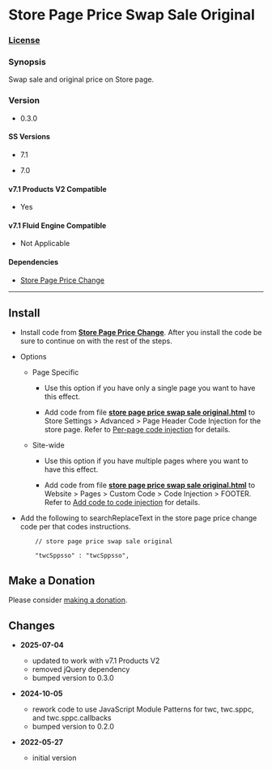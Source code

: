 # Store Page Price Swap Sale Original

### [License][1]

### Synopsis

Swap sale and original price on Store page.

### Version

  * 0.3.0

#### SS Versions

  * 7.1
  
  * 7.0

#### v7.1 Products V2 Compatible

  * Yes

#### v7.1 Fluid Engine Compatible

  * Not Applicable

#### Dependencies

  * [Store Page Price Change][2]

---

## Install

* Install code from **[Store Page Price Change][3]**. After you install the code
  be sure to continue on with the rest of the steps.
  
* Options

  * Page Specific
  
    * Use this option if you have only a single page you want to have this
      effect.
      
    * Add code from file **[store page price swap sale original.html][4]** to
      Store Settings > Advanced > Page Header Code Injection for the store page.
      Refer to [Per-page code injection][5] for details.
      
  * Site-wide
  
    * Use this option if you have multiple pages where you want to have this
      effect.
      
    * Add code from file **[store page price swap sale original.html][4]** to
      Website > Pages > Custom Code > Code Injection > FOOTER. Refer to [Add
      code to code injection][6] for details.
      
* Add the following to searchReplaceText in the store page price change code per
  that codes instructions.
  
  ```
      // store page price swap sale original
      
      "twcSppsso" : "twcSppsso",
    ```

## Make a Donation

Please consider [making a donation][7].

## Changes

* **2025-07-04**

  * updated to work with v7.1 Products V2
  * removed jQuery dependency
  * bumped version to 0.3.0
  
* **2024-10-05**

  * rework code to use JavaScript Module Patterns for twc, twc.sppc, and
    twc.sppc.callbacks
  * bumped version to 0.2.0
  
* **2022-05-27**

  * initial version

[1]: https://github.com/tomsWebConsulting/twcsl/blob/main/LICENSE.txt#L1
[2]: https://github.com/tomsWebConsulting/twcsl/tree/main/Page/Store/Store%20Page%20Price%20Change
[3]: https://github.com/tomsWebConsulting/twcsl/tree/main/Page/Store/Store%20Page%20Price%20Change#store-page-price-change
[4]: store%20page%20price%20swap%20sale%20original.html#L1
[5]: https://support.squarespace.com/hc/en-us/articles/205815908-Using-code-injection#toc-per-page-code-injection
[6]: https://support.squarespace.com/hc/en-us/articles/205815908-Using-code-injection#toc-add-code-to-code-injection
[7]: https://github.com/tomsWebConsulting/twcsl#make-a-donation
